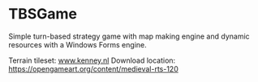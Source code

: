 # TBSGame
Simple turn-based strategy game with map making engine and dynamic resources with a Windows Forms engine.


Terrain tileset: www.kenney.nl
Download location: https://opengameart.org/content/medieval-rts-120
